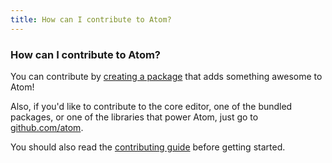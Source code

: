 ```yaml
---
title: How can I contribute to Atom?
---
```

### How can I contribute to Atom?

You can contribute by [creating a package](https://flight-manual.atom.io/hacking-atom/sections/tools-of-the-trade/) that adds something awesome to Atom!

Also, if you'd like to contribute to the core editor, one of the bundled packages, or one of the libraries that power Atom, just go to [github.com/atom](https://github.com/atom).

You should also read the [contributing guide](https://github.com/atom/atom/blob/master/CONTRIBUTING.md) before getting started.
